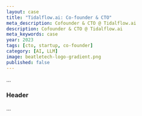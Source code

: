 ```yaml
---
layout: case
title: "Tidalflow.ai: Co-founder & CTO"
meta_description: Cofounder & CTO @ Tidalflow.ai
description: Cofounder & CTO @ Tidalflow.ai
meta_keywords: case
year: 2023
tags: [cto, startup, co-founder]
category: [AI, LLM]
image: beatletech-logo-gradient.png
published: false
---
```


...

### Header

...
